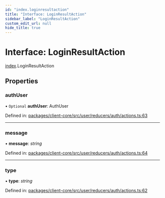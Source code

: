 ```yaml
---
id: "index.loginresultaction"
title: "Interface: LoginResultAction"
sidebar_label: "LoginResultAction"
custom_edit_url: null
hide_title: true
---
```


# Interface: LoginResultAction

[index](../modules/index.md).LoginResultAction

## Properties

### authUser

• `Optional` **authUser**: AuthUser

Defined in: [packages/client-core/src/user/reducers/auth/actions.ts:63](https://github.com/xr3ngine/xr3ngine/blob/716a06460/packages/client-core/src/user/reducers/auth/actions.ts#L63)

___

### message

• **message**: *string*

Defined in: [packages/client-core/src/user/reducers/auth/actions.ts:64](https://github.com/xr3ngine/xr3ngine/blob/716a06460/packages/client-core/src/user/reducers/auth/actions.ts#L64)

___

### type

• **type**: *string*

Defined in: [packages/client-core/src/user/reducers/auth/actions.ts:62](https://github.com/xr3ngine/xr3ngine/blob/716a06460/packages/client-core/src/user/reducers/auth/actions.ts#L62)
